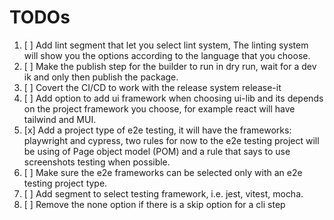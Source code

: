 # TODOs

1. [ ] Add lint segment that let you select lint system, The linting system will show you the options according to the language that you choose.
2. [ ] Make the publish step for the builder to run in dry run, wait for a dev ik and only then publish the package.
3. [ ] Covert the CI/CD to work with the release system release-it
4. [ ] Add option to add ui framework when choosing ui-lib and its depends on the project framework you choose, for example react will have tailwind and MUI.
5. [x] Add a project type of e2e testing, it will have the frameworks: playwright and cypress, two rules for now to the e2e testing project will be using of Page object model (POM) and a rule that says to use screenshots testing when possible.
6. [ ] Make sure the e2e frameworks can be selected only with an e2e testing project type.
7. [ ] Add segment to select testing framework, i.e. jest, vitest, mocha.
8. [ ] Remove the none option if there is a skip option for a cli step
